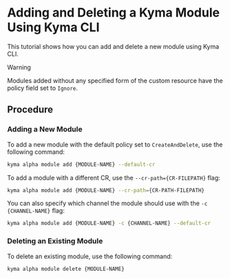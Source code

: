 # Adding and Deleting a Kyma Module Using Kyma CLI

This tutorial shows how you can add and delete a new module using Kyma CLI.

> [!WARNING]
> Modules added without any specified form of the custom resource have the policy field set to `Ignore`.

## Procedure

### Adding a New Module

To add a new module with the default policy set to `CreateAndDelete`, use the following command:

```bash
kyma alpha module add {MODULE-NAME} --default-cr
```

To add a module with a different CR, use the `--cr-path={CR-FILEPATH}` flag:

```bash
kyma alpha module add {MODULE-NAME} --cr-path={CR-PATH-FILEPATH}
```

You can also specify which channel the module should use with the `-c {CHANNEL-NAME}` flag:

```bash
kyma alpha module add {MODULE-NAME} -c {CHANNEL-NAME} --default-cr
```

### Deleting an Existing Module

To delete an existing module, use the following command:

```bash
kyma alpha module delete {MODULE-NAME} 
```
